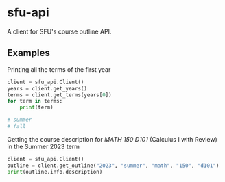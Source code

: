 # sfu-api

A client for SFU's course outline API.

## Examples

Printing all the terms of the first year

```py
client = sfu_api.Client()
years = client.get_years()
terms = client.get_terms(years[0])
for term in terms:
    print(term)

# summer
# fall
```

Getting the course description for _MATH 150 D101_ (Calculus I with Review) in the Summer 2023 term

```py
client = sfu_api.Client()
outline = client.get_outline("2023", "summer", "math", "150", "d101")
print(outline.info.description)
```
